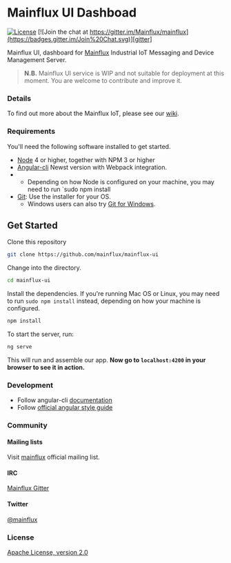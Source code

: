 # Mainflux UI Dashboad

[![License](https://img.shields.io/badge/license-Apache%20v2.0-blue.svg)](LICENSE)
[![Join the chat at https://gitter.im/Mainflux/mainflux](https://badges.gitter.im/Join%20Chat.svg)][gitter]

Mainflux UI, dashboard for [Mainflux](https://github.com/mainflux/mainflux) Industrial IoT Messaging and Device Management Server.

> **N.B.** Mainflux UI service is WIP and not suitable for deployment at this moment. You are welcome to contribute and improve it.

### Details
To find out more about the Mainflux IoT, please see our [wiki][wiki].

### Requirements
You'll need the following software installed to get started.
- [Node](https://nodejs.org/en/) 4  or higher, together with NPM 3 or higher
- [Angular-cli](https://github.com/angular/angular-cli) Newst version with Webpack integration.
- - Depending on how Node is configured on your machine, you may need to run `sudo npm install
- [Git](http://git-scm.com/downloads): Use the installer for your OS.
    - Windows users can also try [Git for Windows](http://git-for-windows.github.io/).

## Get Started

Clone this repository

```bash
git clone https://github.com/mainflux/mainflux-ui
```

Change into the directory.

```bash
cd mainflux-ui
```

Install the dependencies. If you're running Mac OS or Linux, you may need to run `sudo npm install` instead, depending on how your machine is configured.

```bash
npm install
```

To start the server, run:

```bash
ng serve
```
This will run and assemble our  app.
 **Now go to `localhost:4200` in your browser to see it in action.**

### Development
- Follow angular-cli [documentation](https://github.com/angular/angular-cli)
- Follow [official angular style guide](https://angular.io/styleguide)

### Community
#### Mailing lists
Visit [mainflux][google-group] official mailing list.

#### IRC
[Mainflux Gitter][gitter]

#### Twitter
[@mainflux][twitter]

### License
[Apache License, version 2.0](LICENSE)

[wiki]: https://github.com/Mainflux/mainflux/wiki
[google-group]: https://groups.google.com/forum/#!forum/mainflux
[twitter]: https://twitter.com/mainflux
[gitter]: https://gitter.im/Mainflux/mainflux?utm_source=badge&utm_medium=badge&utm_campaign=pr-badge&utm_content=badge
